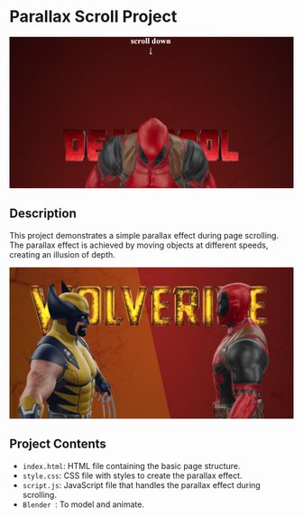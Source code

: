 # Parallax Scroll Project

![Parallax Scroll](./imgs/showcase.png)

## Description

This project demonstrates a simple parallax effect during page scrolling. The parallax effect is achieved by moving objects at different speeds, creating an illusion of depth.

![Parallax Scroll](./imgs/showcase2.png)
## Project Contents

- `index.html`: HTML file containing the basic page structure.
- `style.css`: CSS file with styles to create the parallax effect.
- `script.js`: JavaScript file that handles the parallax effect during scrolling.
- `Blender `: To model and animate.

